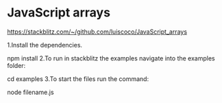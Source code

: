 # JavaScript arrays

https://stackblitz.com/~/github.com/luiscoco/JavaScript_arrays

1.Install the dependencies.

npm install
2.To run in stackblitz the examples navigate into the examples folder:

cd examples
3.To start the files run the command:

node filename.js
